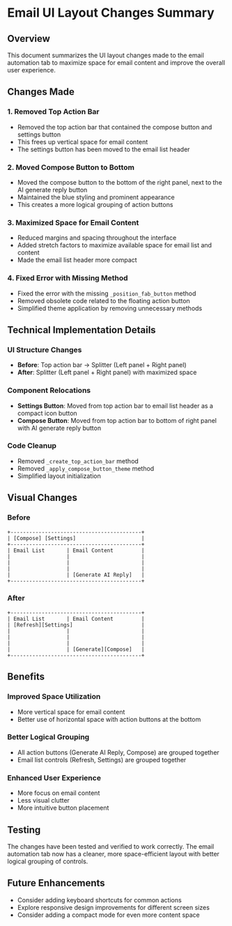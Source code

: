 # Email UI Layout Changes Summary

## Overview
This document summarizes the UI layout changes made to the email automation tab to maximize space for email content and improve the overall user experience.

## Changes Made

### 1. Removed Top Action Bar
- Removed the top action bar that contained the compose button and settings button
- This frees up vertical space for email content
- The settings button has been moved to the email list header

### 2. Moved Compose Button to Bottom
- Moved the compose button to the bottom of the right panel, next to the AI generate reply button
- Maintained the blue styling and prominent appearance
- This creates a more logical grouping of action buttons

### 3. Maximized Space for Email Content
- Reduced margins and spacing throughout the interface
- Added stretch factors to maximize available space for email list and content
- Made the email list header more compact

### 4. Fixed Error with Missing Method
- Fixed the error with the missing `_position_fab_button` method
- Removed obsolete code related to the floating action button
- Simplified theme application by removing unnecessary methods

## Technical Implementation Details

### UI Structure Changes
- **Before**: Top action bar → Splitter (Left panel + Right panel)
- **After**: Splitter (Left panel + Right panel) with maximized space

### Component Relocations
- **Settings Button**: Moved from top action bar to email list header as a compact icon button
- **Compose Button**: Moved from top action bar to bottom of right panel with AI generate reply button

### Code Cleanup
- Removed `_create_top_action_bar` method
- Removed `_apply_compose_button_theme` method
- Simplified layout initialization

## Visual Changes

### Before
```
+------------------------------------------+
| [Compose] [Settings]                     |
+------------------------------------------+
| Email List       | Email Content         |
|                  |                       |
|                  |                       |
|                  |                       |
|                  | [Generate AI Reply]   |
+------------------------------------------+
```

### After
```
+------------------------------------------+
| Email List       | Email Content         |
| [Refresh][Settings]                      |
|                  |                       |
|                  |                       |
|                  |                       |
|                  | [Generate][Compose]   |
+------------------------------------------+
```

## Benefits

### Improved Space Utilization
- More vertical space for email content
- Better use of horizontal space with action buttons at the bottom

### Better Logical Grouping
- All action buttons (Generate AI Reply, Compose) are grouped together
- Email list controls (Refresh, Settings) are grouped together

### Enhanced User Experience
- More focus on email content
- Less visual clutter
- More intuitive button placement

## Testing
The changes have been tested and verified to work correctly. The email automation tab now has a cleaner, more space-efficient layout with better logical grouping of controls.

## Future Enhancements
- Consider adding keyboard shortcuts for common actions
- Explore responsive design improvements for different screen sizes
- Consider adding a compact mode for even more content space